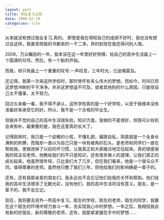 ```yaml
---
layout: post
title: 写在复习之前
date: 2008-07-29  
categories: life
---
```

从来就没有想过我会复习,真的。
即使是我在得知自己的成绩不好时，我也没有想过会这样。我甚至把我的书都卖的一干二净，弄的到现在我还得问别人借。


2008，万众瞩目的一年，我本该在这一年里好好拼搏，给自己的高中生活画上一个圆满的句号。然后，有一个新的开始。

而我，却只有画上一个重重的叹号.一声叹息，三年时光，已追悔莫及。

还记得，我第一次来这所学校时，那时曾怀有多么伟大的梦想。而如今，时间已将这梦想冲刷的干干净净。并非这梦想遥不可及，或者其他别的什么原因，只能怪自己太不懂事，太不努力。

回过头来看一看，我不得不承认，这所学校真的是一个好学校，以至于我根本没有准备好来承受它的好。所以，我不是一个合格的毕业生。

但我并不觉的自己的高中生活很失败。知识方面，我做的不是很好，但我可以有机会来弥补。最重要的是，我在这里真的长大了。

记得刚来时，我只是一个幼稚的小孩，不懂礼貌，偏狭自私，简直就是一个全身长满刺的刺猬，而我却一直以为自己只是一块有棱角的石头。是老师和同学们一直在帮助我，使我改掉了以前的坏习惯，让我真正和大家融洽地交往起来。真的很感谢我的班主任老师，他教给我们的不只是知识，还有很多做人的道理，让我们真正的成长起来。他虽然很年轻，只比我们大了几岁，但在我们看来，他是一个很与众不同，值得尊重的老师。虽然他只教了我们三年，但他给我们的影响确是一辈子的。

还有，还有我那亲爱的朋友们。我永远也不会忘记他们给我的关怀和帮助。他们给我的高中生活增添了无数光彩，没有他们，我的高中生活将没有意义。朋友，是一辈子的，我不会忘记。

现在，我将要去另外一所高中复习。陌生的学校，陌生的老师，陌生的同学，我要在这个陌生的环境中努力奋斗一年，去实现我心中的梦想。一年之后，我相信我会有新的好朋友，新的尊敬的老师，还有，我那紧紧握在手中的梦想……
